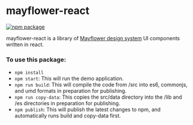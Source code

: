 # mayflower-react

[![npm package][npm-badge]][npm]

mayflower-react is a library of [Mayflower design system](https://github.com/massgov/mayflower) UI components written in react.

### To use this package:
* `npm install`
* `npm start`: This will run the demo application.
* `npm run build`: This will compile the code from /src into es6, commonjs, and umd formats in preparation for publishing.
* `npm run copy-data`: This copies the src/data directory into the /lib and /es directories in preparation for publishing.
* `npm publish`: This will publish the latest changes to npm, and automatically runs build and copy-data first.

[npm-badge]: https://img.shields.io/npm/v/@massds/mayflower-react.png?style=flat-square
[npm]: https://www.npmjs.com/package/@massds/mayflower-react

